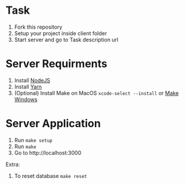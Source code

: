 # Task
1. Fork this repository
2. Setup your project inside client folder
3. Start server and go to Task description url

# Server Requirments
1. Install [NodeJS](https://nodejs.org/en/download/)
2. Install [Yarn](https://yarnpkg.com/getting-started/install)
3. (Optional) Install Make on MacOS `xcode-select --install` or [Make Windows](http://gnuwin32.sourceforge.net/packages/make.htm)

# Server Application
1. Run `make setup`
2. Run `make`
3. Go to http://localhost:3000

Extra:
1. To reset database `make reset`